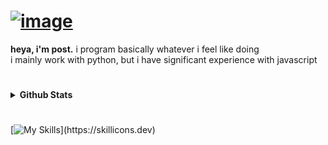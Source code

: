 # [![image](https://github.com/Postigic/Postigic/assets/143212308/04c22798-abe9-40df-bd86-6a903497967a)](https://postigic.github.io)

<b>heya, i'm post.</b> i program basically whatever i feel like doing
<br>
i mainly work with python, but i have significant experience with javascript

#

<details>
  <summary><b>Github Stats</b></summary>
  
  <a href="#">![Github Stats](https://github-readme-stats.vercel.app/api?username=Postigic&show_icons=true&theme=dark&hide_border=true)</a>
  <a href="#">![Top Langs](https://github-readme-stats.vercel.app/api/top-langs/?username=Postigic&layout=compact&theme=dark&hide_border=true)</a>
</details> 

#

[![My Skills](https://skillicons.dev/icons?i=vscode,py,js,html,css,)](https://skillicons.dev)
